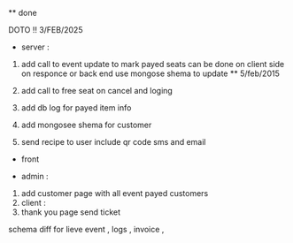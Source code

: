 ** done 

 DOTO !! 3/FEB/2025
* server :
 1.  add call to  event update to mark payed seats  can be
     done on client side on responce or back end   use mongose shema to update ** 5/feb/2015 

2. add call to free seat on cancel  and loging  

3. add db log  for payed item info 
4.  add mongosee shema for customer 
5.   send recipe to user include qr code  sms and email 

* front 

 - admin : 
 1. add customer page with all event payed customers 
 2. client :
 3.  thank you page send ticket 


 schema diff for lieve event , logs , invoice , 
 